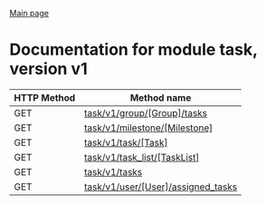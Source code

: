 
[Main page](../README.md)

# Documentation for module task, version v1

HTTP Method | Method name
------------|--------------
GET | [task/v1/group/[Group]/tasks](GET_task_v1_group_[Group]_tasks.md)
GET | [task/v1/milestone/[Milestone]](GET_task_v1_milestone_[Milestone].md)
GET | [task/v1/task/[Task]](GET_task_v1_task_[Task].md)
GET | [task/v1/task_list/[TaskList]](GET_task_v1_task_list_[TaskList].md)
GET | [task/v1/tasks](GET_task_v1_tasks.md)
GET | [task/v1/user/[User]/assigned_tasks](GET_task_v1_user_[User]_assigned_tasks.md)


